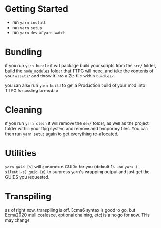 # Getting Started

* run ``yarn install``
* run ``yarn setup``
* run ``yarn dev`` or ``yarn watch``

# Bundling

if you run ``yarn bundle`` it will package build your scripts from the ``src/`` folder, build the ``node_modules`` folder that TTPG will need, and take the contents of your ``assets/`` and throw it into a Zip file within ``bundles/``.

you can also run ``yarn build`` to get a Production build of your mod into TTPG for adding to mod.io

# Cleaning

if you run ``yarn clean`` it will remove the ``dev/`` folder, as well as the project folder within your ttpg system and remove and temporary files. You can then run ``yarn setup`` again to get everything re-allocated.

# Utilities

``yarn guid [n]`` will generate n GUIDs for you (default 1). use ``yarn (--silent|-s) guid [n]`` to surpress yarn's wrapping output and just get the GUIDS you requested.

# Transpiling

as of right now, transpiling is off. Ecma6 syntax is good to go, but Ecma2020 (null coalesce, optional chaining, etc) is a no go for now. This may change.
